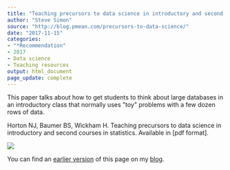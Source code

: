 ```yaml
---
title: "Teaching precursors to data science in introductory and second courses in statistics"
author: "Steve Simon"
source: "http://blog.pmean.com/precursors-to-data-science/"
date: "2017-11-15"
categories:
- "*Recommendation"
- 2017
- Data science
- Teaching resources
output: html_document
page_update: complete
---
```


This paper talks about how to get students to think about large databases in an introductory class that normally uses "toy" problems with a few dozen rows of data.

<!---More--->

Horton NJ, Baumer BS, Wickham H. Teaching precursors to data science in introductory and second courses in statistics. Available in [pdf format].

![](http://www.pmean.com/new-images/17/precursors-to-data-science01.png)

You can find an [earlier version][sim1] of this page on my [blog][sim2].

[sim1]: http://blog.pmean.com/precursors-to-data-science/
[sim2]: http://blog.pmean.com

[hort1]: https://arxiv.org/abs/1401.3269


